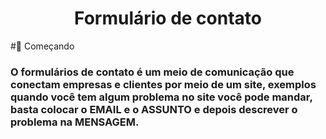 <h1 align="center"> Formulário de contato </h1>
#🚀 Começando
<h3>O formulários de contato é um meio de comunicação que conectam empresas e clientes por meio de um site, exemplos quando você tem algum problema no site você pode mandar, basta colocar o EMAIL e o ASSUNTO e depois descrever o problema na MENSAGEM.</h3>